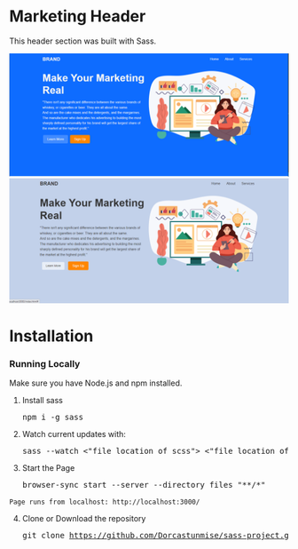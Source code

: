 
# Marketing Header
  This header section was built with Sass.
  
  ![s2](./Screenshot%20(202).png)
  ![s2](./Screenshot%20(203).png)
   
# Installation

### Running Locally

Make sure you have Node.js and npm installed.

  1.  Install sass
      <pre>npm i -g sass</pre>

  2. Watch current updates with:
      <pre>sass --watch <"file location of scss"> <"file location of css"> </pre>
      
  3. Start the Page
     <pre>browser-sync start --server --directory files "**/*"</pre>
    Page runs from localhost: http://localhost:3000/
      
  4. Clone or Download the repository 
    <pre>git clone https://github.com/Dorcastunmise/sass-project.git</pre>
  

  
  
